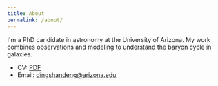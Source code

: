 ```yaml
---
title: About
permalink: /about/
---
```


I'm a PhD candidate in astronomy at the University of Arizona. My work combines observations and modeling to understand the baryon cycle in galaxies.

- CV: [PDF](/assets/cv.pdf)
- Email: dingshandeng@arizona.edu